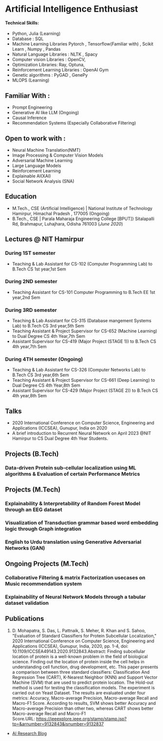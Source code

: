 # Artificial Intelligence Enthusiast

#### Technical Skills: 
- Python, Julia (Learning)
- Database :  SQL
- Machine Learning Libraries Pytorch , Tensorflow(Familiar with) , Scikit Learn , Numpy , Pandas
- Natural Language Libraries :  NLTK , Spacy
- Computer vision Libraries :  OpenCV,
- Optimization Libraries: Ray, Optuna,  
- Reinforcement Learning Libraries : OpenAI Gym
- Genetic algorithms : PyGAD , GenePy
- MLOPS (Learning)
  
## Familiar With : 
- Prompt Engineering
- Generative AI like LLM (Ongoing)
- Causal Inference
- Recommendation Systems (Especially Collaborative Filtering)

## Open to work with :
- Neural Machine Translation(NMT)
- Image Processing & Computer Vision Models
- Adversarial Machine Learning
- Large Language Models
- Reinforcement Learning
- Explainable AI(XAI)
- Social Network Analysis (SNA)

## Education							       		
- M.Tech., CSE (Artificial Intelligence) | National Institute of Technology Hamirpur, Himachal Pradesh , 177005 (Ongoing)				        		
- B.Tech., CSE | Parala Maharaja Engineering College [BPUT]}  Sitalapalli Rd, Brahmapur, Luhajhara, Odisha 761003 (_June 2020_)
  

## Lectures  @ NIT Hamirpur
### During 1ST semester
- Teaching & Lab Assistant for CS-102 (Computer Programming Lab) to B.Tech CS 1st year,1st Sem
  
### During 2ND semester
- Teaching Assistant for CS-101 Computer Programming to B.Tech EE 1st year,2nd Sem


### During 3RD semester 
- Teaching & Lab Assistant for CS-315 (Database mangement Systems Lab) to B.Tech CS 3rd year,5th Sem  
- Teaching Assistant & Project Supervisor for CS-652 (Machine Learning) to Dual Degree CS 4th Year,7th Sem
- Assistant Supervisor for CS-419 (Major Project (STAGE 1)) to B.Tech CS 4th year,7th Sem

### During 4TH semester (Ongoing)
- Teaching & Lab Assistant for CS-326 (Computer Networks Lab) to B.Tech CS 3rd year,6th Sem 
- Teaching Assistant & Project Supervisor for CS-661 (Deep Learning) to Dual Degree CS 4th Year,8th Sem
- Assistant Supervisor for CS-429 (Major Project (STAGE 2)) to B.Tech CS 4th year,8th Sem
  
## Talks
 - 2020 International Conference on Computer Science, Engineering and Applications (ICCSEA), Gunupur, India on 2020
 - A brief introduction to Recurrent Neural Network on April 2023 @NIT Hamirpur to CS Dual Degree 4th Year Students. 
  
## Projects (B.Tech)
### Data-driven Protein sub-cellular localization using ML algorithms & Evaluation of certain Performance Metrics

## Projects (M.Tech)
### Explainability & Interpretability of Random Forest Model through an EEG dataset 
### Visualization of Transduction grammar based word embedding logic through Graph integration
### English to Urdu translation using Generative Adversarial Networks (GAN)
  
## Ongoing Projects (M.Tech)  
### Collaborative Filtering & matrix Factorization usecases on Music recommendation system 
### Explainability of Neural Network Models through a tabular dataset validation


## Publications
1. D. Mohapatra, S. Das, L. Pattnaik, S. Meher, R. Khan and S. Sahoo, "Evaluation of Standard Classifiers for Protein Subcellular Localization," 2020 International Conference on Computer Science, Engineering and Applications (ICCSEA), Gunupur, India, 2020, pp. 1-4, doi: 10.1109/ICCSEA49143.2020.9132843.Abstract: Finding subcellular location of protein is a well-known problem in the field of biological science. Finding out the location of protein inside the cell helps in understanding cell function, drug development, etc. This paper presents a comparison between three standard classifiers: Classification And Regression Tree (CART), K-Nearest Neighbor (KNN) and Support Vector Machine (SVM) that are used to predict protein location. The Hold-out method is used for testing the classification models. The experiment is carried out on Yeast Dataset. The results are evaluated under four metrics: Accuracy, Macro-average Precision, Macro-average Recall and Macro-F1 Score. According to results, SVM shows better Accuracy and Macro-average Precision than other two, whereas CART shows better Macro-average Recall and Macro-F1 Score.URL: https://ieeexplore.ieee.org/stamp/stamp.jsp?tp=&arnumber=9132843&isnumber=9132837


- [AI Research Blog](https://medium.com/@wsubramanyamsahoo)

